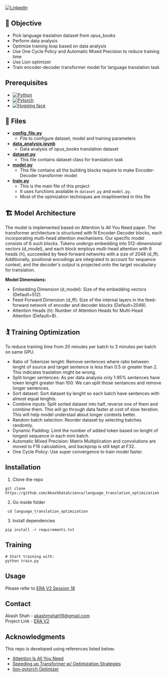 [![LinkedIn][linkedin-shield]][linkedin-url]

## :jigsaw: Objective

- Pick language traslation dataset from opus_books
- Perform data analysis
- Optimize training loop based on data analysis
- Use One Cycle Policy and Automatic Mixed Precision to reduce training time
- Use Lion optimizer
- Train encoder-decoder transformer model for language translation task

## Prerequisites
* [![Python][Python.py]][python-url]
* [![Pytorch][PyTorch.tensor]][torch-url]
* [![Hugging face][HuggingFace.transformers]][huggingface-url]

## :open_file_folder: Files
- [**config_file.py**](config_file.py)
    - File to configure dataset, model and training parameters
- [**data_analysis.ipynb**](data_analysis.ipynb)
    - Data analysis of opus_books translation dataset
- [**dataset.py**](dataset.py)
    - This file contains dataset class for translation task
- [**model.py**](model.py)
    - This file contains all the building blocks require to make Encoder-Decoder transformer model
- [**train.py**](train.py)
    - This is the main file of this project
    - It uses functions available in `dataset.py` and `model.py`.
    - Most of the opimization techniques are imaplimented in this file 

## :building_construction: Model Architecture
The model is implemented based on Attention Is All You Need paper. The transformer architecture is
structured with N Encoder-Decoder blocks, each incorporating multi-head attention mechanisms. Our
specific model consists of 6 such blocks. Tokens undergo embedding into 512-dimensional vectors
(d_model), and each block employs multi-head attention with 8 heads (h), succeeded by feed-forward
networks with a size of 2048 (d_ff). Additionally, positional encodings are integrated to account for
sequence context, and the decoder's output is projected onto the target vocabulary for translation.

**Model Dimensions:**

- Embedding Dimension (d_model): Size of the embedding vectors (Default=512).
- Feed-Forward Dimension (d_ff): Size of the internal layers in the feed-forward network of encoder
 and decoder blocks (Default=2048).
- Attention Heads (h): Number of Attention Heads for Multi-Head Attention (Default=8).

## :golfing: Training Optimization

To reduce training time from 20 minutes per batch to 3 minutes per batch on same GPU.

- Ratio of Tokenizer lenght: Remove sentences where ratio between lenght of source and target 
sentence is less than 0.5 or greater than 2. This indicates traslation might be wrong. 
- Split longer sentences: As per data analysis only 1.95% sentences have token lenght greater
than 100. We can split those sentances and remove longer sentences.
- Sort dataset: Sort dataset by lenght so each batch have sentences with almost equal lenghts.
- Combine inputs: Split sorted dataset into half, reverse one of them and combine them. This will
go through data faster at cost of slow iteration. This will help model understad about longer
contexts better. 
- Random batch selection: Reorder dataset by selecting batches randomly.
- Dynamic Padding: Limit the number of added token based on lenght of longest sequence in each mini 
batch.
- Automatic Mixed Precision: Matrix Multiplication and convolutions are moved to F16 calculations,
and backprop is still kept at F32.
- One Cycle Policy: Use super convergence to train model faster.


## Installation

1. Clone the repo
```
git clone https://github.com/AkashDataScience/language_translation_optimization
```
2. Go inside folder
```
 cd language_translation_optimization
```
3. Install dependencies
```
pip install -r requirements.txt
```

## Training

```
# Start training with:
python train.py

```

## Usage 
Please refer to [ERA V2 Session 18](https://github.com/AkashDataScience/ERA-V2/tree/master/Week-18)

## Contact

Akash Shah - akashmshah19@gmail.com  
Project Link - [ERA V2](https://github.com/AkashDataScience/ERA-V2/tree/master)

## Acknowledgments
This repo is developed using references listed below:
* [Attention Is All You Need](https://arxiv.org/pdf/1706.03762)
* [Speeding up Transformer w/ Optimization Strategies](https://www.kaggle.com/code/rhtsingh/speeding-up-transformer-w-optimization-strategies)
* [lion-pytorch Optimizer](https://github.com/lucidrains/lion-pytorch)


[linkedin-shield]: https://img.shields.io/badge/-LinkedIn-black.svg?style=for-the-badge&logo=linkedin&colorB=555
[linkedin-url]: https://www.linkedin.com/in/akash-m-shah/
[Python.py]:https://img.shields.io/badge/python-3670A0?style=for-the-badge&logo=python&logoColor=ffdd54
[python-url]: https://www.python.org/
[PyTorch.tensor]: https://img.shields.io/badge/PyTorch-%23EE4C2C.svg?style=for-the-badge&logo=PyTorch&logoColor=white
[torch-url]: https://pytorch.org/
[HuggingFace.transformers]: https://img.shields.io/badge/%F0%9F%A4%97-Hugging%20Face-orange
[huggingface-url]: https://huggingface.co/